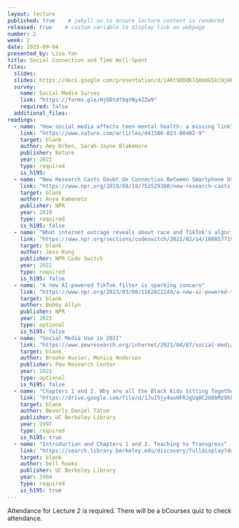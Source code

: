 ```yaml
---
layout: lecture
published: true    # jekyll on to ensure lecture content is rendered
released: true    # custom variable to display link on webpage
number: 2
week: 2
date: 2025-09-04
presented_by: Lisa Yan
title: Social Connection and Time Well-Spent
files:
  slides:
  slides: https://docs.google.com/presentation/d/14Kt9ODQKlQAb0UIkCHjHEKSGXqH5gHeWRgSyg1Dsnxk/edit?usp=sharing
  survey:
    name: Social Media Survey
    link: "https://forms.gle/HjU8tdf8qYNy4ZZw9"
    required: false
  additional_files:
readings: 
  - name: "How social media affects teen mental health: a missing link"
    link: "https://www.nature.com/articles/d41586-023-00402-9"
    target: blank
    author: Amy Orben, Sarah-Jayne Blakemore
    publisher: Nature
    year: 2023
    type: required
    is_h195: 
  - name: "New Research Casts Doubt On Connection Between Smartphone Use And Teen Mental Health"
    link: "https://www.npr.org/2019/08/19/752529380/new-research-casts-doubt-on-connection-between-smartphone-use-and-teen-mental-he"
    target: blank
    author: Anya Kamenetz
    publisher: NPR
    year: 2019
    type: required
    is_h195: false
  - name: "What internet outrage reveals about race and TikTok's algorithm"
    link: "https://www.npr.org/sections/codeswitch/2022/02/14/1080577195/tiktok-algorithm"
    target: blank
    author: Jess Kung
    publisher: NPR Code Switch
    year: 2022
    type: required
    is_h195: false
  - name: "A new AI-powered TikTok filter is sparking concern"
    link: "https://www.npr.org/2023/03/08/1162022249/a-new-ai-powered-tiktok-filter-is-sparking-concern"
    target: blank
    author: Bobby Allyn
    publisher: NPR
    year: 2023
    type: optional
    is_h195: false
  - name: "Social Media Use in 2021"
    link: "https://www.pewresearch.org/internet/2021/04/07/social-media-use-in-2021/"
    target: blank
    author: Brooke Auxier, Monica Anderson
    publisher: Pew Research Center
    year: 2021
    type: optional
    is_h195: false
  - name: "Chapters 1 and 2. Why are all the Black Kids Sitting Together in the Cafeteria?"
    link: "https://drive.google.com/file/d/1JuI5jy4asHFRJgUq0C2U8bMz9hks2xgP/view?usp=drive_link"
    target: blank
    author: Beverly Daniel Tatum
    publisher: UC Berkeley Library
    year: 1997
    type: required
    is_h195: true
  - name: "Introduction and Chapters 1 and 2. Teaching to Transgress"
    link: "https://search.library.berkeley.edu/discovery/fulldisplay?docid=cdi_askewsholts_vlebooks_9781135200015&context=PC&vid=01UCS_BER:UCB&lang=en&search_scope=DN_and_CI&adaptor=Primo%20Central&tab=Default_UCLibrarySearch&query=any,contains,Introduction%20and%20Chapters%202%20and%202.%20Teaching%20to%20Transgress.&offset=0"
    target: blank
    author: bell hooks
    publisher: UC Berkeley Library
    year: 1994
    type: required
    is_h195: true
---
```


<!-- information here -->

Attendance for Lecture 2 is required. There will be a bCourses quiz to check attendance.

